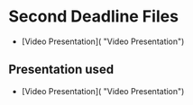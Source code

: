 # Second Deadline Files

* [Video Presentation]( "Video Presentation")

## Presentation used

* [Video Presentation]( "Video Presentation")
